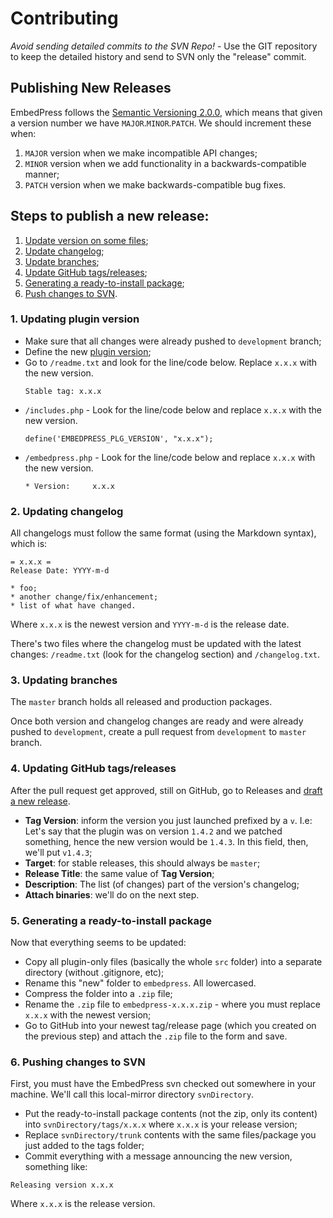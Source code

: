 # Contributing

*Avoid sending detailed commits to the SVN Repo!* - Use the GIT repository to keep the detailed history and send to SVN only the "release" commit.

## Publishing New Releases

EmbedPress follows the [Semantic Versioning 2.0.0](http://semver.org), which means that given a version number we have `MAJOR`.`MINOR`.`PATCH`. We should increment these when:
 1. `MAJOR` version when we make incompatible API changes;
 2. `MINOR` version when we add functionality in a backwards-compatible manner;
 3. `PATCH` version when we make backwards-compatible bug fixes.


## Steps to publish a new release:
1. [Update version on some files](https://github.com/OSTraining/EmbedPress/blob/master/CONTRIBUTING.md#1-updating-plugin-version);
2. [Update changelog](https://github.com/OSTraining/EmbedPress/blob/master/CONTRIBUTING.md#2-updating-changelog);
3. [Update branches](https://github.com/OSTraining/EmbedPress/blob/master/CONTRIBUTING.md#3-updating-branches);
4. [Update GitHub tags/releases](https://github.com/OSTraining/EmbedPress/blob/master/CONTRIBUTING.md#4-updating-github-tagsreleases);
5. [Generating a ready-to-install package](https://github.com/OSTraining/EmbedPress/blob/master/CONTRIBUTING.md#5-generating-a-ready-to-install-package);
6. [Push changes to SVN](https://github.com/OSTraining/EmbedPress/blob/master/CONTRIBUTING.md#6-pushing-changes-to-svn).


### 1. Updating plugin version
- Make sure that all changes were already pushed to `development` branch;
- Define the new [plugin version](https://github.com/OSTraining/EmbedPress/blob/master/CONTRIBUTING.md#publishing-new-releases);
- Go to `/readme.txt` and look for the line/code below. Replace `x.x.x` with the new version.
    ```
    Stable tag: x.x.x
    ```
- `/includes.php` - Look for the line/code below and replace `x.x.x` with the new version.
    ```
    define('EMBEDPRESS_PLG_VERSION', "x.x.x");
    ```
- `/embedpress.php` - Look for the line/code below and replace `x.x.x` with the new version.
    ```
    * Version:     x.x.x
    ```

### 2. Updating changelog
All changelogs must follow the same format (using the Markdown syntax), which is:
```
= x.x.x =
Release Date: YYYY-m-d

* foo;
* another change/fix/enhancement;
* list of what have changed.
```
Where `x.x.x` is the newest version and `YYYY-m-d` is the release date.

There's two files where the changelog must be updated with the latest changes: `/readme.txt` (look for the changelog section) and  `/changelog.txt`.

### 3. Updating branches
The `master` branch holds all released and production packages.

Once both version and changelog changes are ready and were already pushed to `development`, create a pull request from `development` to `master` branch.

### 4. Updating GitHub tags/releases
After the pull request get approved, still on GitHub, go to Releases and [draft a new release](https://github.com/OSTraining/EmbedPress/releases/new).

- **Tag Version**: inform the version you just launched prefixed by a `v`.
I.e: Let's say that the plugin was on version `1.4.2` and we patched something, hence the new version would be `1.4.3`. In this field, then, we'll put `v1.4.3`;
- **Target**: for stable releases, this should always be `master`;
- **Release Title**: the same value of **Tag Version**;
- **Description**: The list (of changes) part of the version's changelog;
- **Attach binaries**: we'll do on the next step.

### 5. Generating a ready-to-install package
Now that everything seems to be updated:
- Copy all plugin-only files (basically the whole `src` folder) into a separate directory (without .gitignore, etc);
- Rename this "new" folder to `embedpress`. All lowercased.
- Compress the folder into a `.zip` file;
- Rename the `.zip` file to `embedpress-x.x.x.zip` - where you must replace `x.x.x` with the newest version;
- Go to GitHub into your newest tag/release page (which you created on the previous step) and attach the  `.zip` file to the form and save.

### 6. Pushing changes to SVN
First, you must have the EmbedPress svn checked out somewhere in your machine. We'll call this local-mirror directory `svnDirectory`.

- Put the ready-to-install package contents (not the zip, only its content) into `svnDirectory/tags/x.x.x` where `x.x.x` is your release version;
- Replace `svnDirectory/trunk` contents with the same files/package you just added to the tags folder;
- Commit everything with a message announcing the new version, something like:
```
Releasing version x.x.x
```
Where `x.x.x` is the release version.
